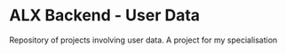# ALX Backend - User Data
Repository of projects involving user data. A project for my specialisation 
